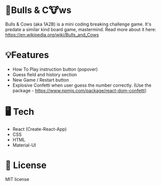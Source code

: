 # 🎯Bulls & C🐮ws

Bulls & Cows (aka 1A2B) is a mini coding breaking challenge game. It's predate a similar kind board game, mastermind. Read more about it here: https://en.wikipedia.org/wiki/Bulls_and_Cows

# 💡Features

- How To Play instruction button (popover)
- Guess field and history section
- New Game / Restart button
- Explosive Confetti when user guess the number correctly. (Use the package - https://www.npmjs.com/package/react-dom-confetti)

# 🖥️ Tech

- React (Create-React-App)
- CSS
- HTML
- Material-UI

# 🚀 License

MIT license
